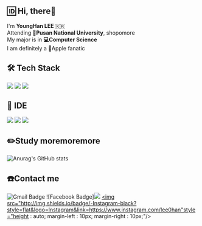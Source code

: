 🆔 Hi, there👋 
----
I'm __YoungHan LEE__ 🇰🇷  
Attending __🏫Pusan National University__, shopomore  
My major is in __💻Computer Science__  
I am definitely a 🍏Apple fanatic
   
🛠 Tech Stack  
----
<img src="https://img.shields.io/badge/c++-00599C?style=for-the-badge&logo=c%2B%2B&logoColor=white"> <img src="https://img.shields.io/badge/Java-F80000?style=for-the-badge&logo=Java&logoColor=Black"/> <img src="https://img.shields.io/badge/python-3776AB?style=for-the-badge&logo=python&logoColor=white">
   
🔧 IDE  
----
<img src="https://img.shields.io/badge/Eclipse-2C2255?style=for-the-badge&logo=Eclipse IDE&logoColor=white"> <img src="https://img.shields.io/badge/Atom-81B441?style=for-the-badge&logo=Atom&logoColor=white"> <img src="https://img.shields.io/badge/Jupyter-F37626?style=for-the-badge&logo=Jupyter&logoColor=white">
   
✏️Study moremoremore
-----
![Anurag's GitHub stats](https://github-readme-stats.vercel.app/api?username=YoungHanLi&show_icons=true&theme=aura)

☎️Contact me
----
![Gmail Badge](https://img.shields.io/badge/Gmail-d14836?style=flat-square&logo=Gmail&logoColor=white&link=mailto:yong9908@pusan.ac.kr)
![Facebook Badge]<a href="https://www.facebook.com/yong9908" target="_blank"><img src="https://img.shields.io/badge/facebook-1877f2?style=flat-square&logo=facebook&logoColor=white"/></a>
<a href="https://www.instagram.com/lee0han"><img src="http://img.shields.io/badge/-Instagram-black?style=flat&logo=Instagram&link=https://www.instagram.com/lee0han"style="height : auto; margin-left : 10px; margin-right : 10px;"/></a>
<!---
YoungHanLi/YoungHanLi is a ✨ special ✨ repository because its `README.md` (this file) appears on your GitHub profile.
You can click the Preview link to take a look at your changes.
--->
